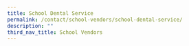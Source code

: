 ```yaml
---
title: School Dental Service
permalink: /contact/school-vendors/school-dental-service/
description: ""
third_nav_title: School Vendors
---
```


